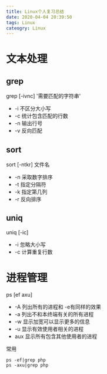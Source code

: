 ```yaml
---
title: Linux个人复习总结
date: 2020-04-04 20:39:50
tags: Linux
cateogry: Linux
---
```


# 文本处理

## grep

grep [-ivnc] '需要匹配的字符串'

* -i 不区分大小写
* -c 统计包含匹配的行数
* -n 输出行号
* -v 反向匹配

## sort

sort [-ntkr] 文件名

* -n 采取数字排序
* -t 指定分隔符
* -k 指定第几列
* -r 反向排序

## uniq

uniq [-ic]

* -i 忽略大小写
* -c 计算重复行数

# 进程管理

ps [ef axu]

* -A 列出所有的进程和 -e有同样的效果
* -a 列出不和本终端有关的所有进程
* -w 显示加宽可以显示更多的信息
* -u 显示有效使用者相关的进程
* aux 显示所有包含其他使用者的进程

常用
```
ps -ef|grep php
ps -axu|grep php
```